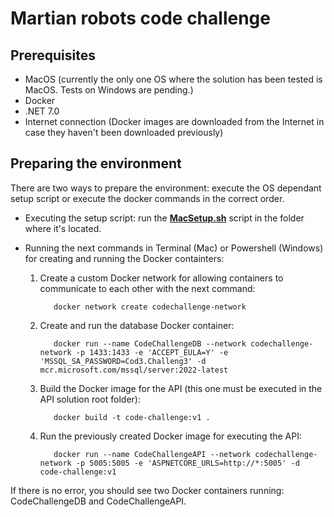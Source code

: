 # Martian robots code challenge

## Prerequisites
- MacOS (currently the only one OS where the solution has been tested is MacOS. Tests on Windows are pending.)
- Docker
- .NET 7.0
- Internet connection (Docker images are downloaded from the Internet in case they haven't been downloaded previously)

## Preparing the environment

There are two ways to prepare the environment: execute the OS dependant setup script or execute the docker commands in the correct order.

- Executing the setup script: run the <u>**MacSetup.sh**</u> script in the folder where it's located.

- Running the next commands in Terminal (Mac) or Powershell (Windows) for creating and running the Docker containters:

  1. Create a custom Docker network for allowing containers to communicate to each other with the next command: 

            docker network create codechallenge-network

  2. Create and run the database Docker container:
   
            docker run --name CodeChallengeDB --network codechallenge-network -p 1433:1433 -e 'ACCEPT_EULA=Y' -e 'MSSQL_SA_PASSWORD=Cod3.Challeng3' -d mcr.microsoft.com/mssql/server:2022-latest

  3. Build the Docker image for the API (this one must be executed in the API solution root folder): 

            docker build -t code-challenge:v1 .

  4. Run the previously created Docker image for executing the API: 

            docker run --name CodeChallengeAPI --network codechallenge-network -p 5005:5005 -e 'ASPNETCORE_URLS=http://*:5005' -d code-challenge:v1

If there is no error, you should see two Docker containers running: CodeChallengeDB and CodeChallengeAPI.